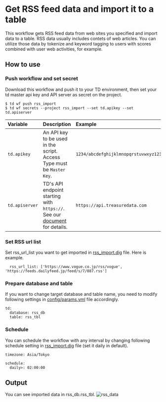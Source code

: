 # Get RSS feed data and import it to a table
This workflow gets RSS feed data from web sites you specified and import data to a table. RSS data usually includes contets of web articles. You can utilize those data by tokenize and keyword tagging to users with scores combined with user web activities, for example.

## How to use
### Push workflow and set secret

Download this workflow and push it to your TD environment, then set your td master api key and API server as secret on the project.

```
$ td wf push rss_import
$ td wf secrets --project rss_import --set td.apikey --set td.apiserver
```

|Variable|Description|Example|
|:---|:---|:---|
|`td.apikey`|An API key to be used in the script. Access Type must be `Master Key`.|`1234/abcdefghijklmnopqrstuvwxyz1234567890`|
|`td.apiserver`|TD's API endpoint starting with `https://`. See our [document](https://tddocs.atlassian.net/wiki/spaces/PD/pages/1085143/Sites+and+Endpoints#Endpoints) for details.|`https://api.treasuredata.com`|

### Set RSS url list
Set rss_url_list you want to get imported in [rss_import.dig](rss_import.dig) file.
Here is example.
```
  rss_url_list: ['https://www.vogue.co.jp/rss/vogue', 'https://feeds.dailyfeed.jp/feed/s/7/887.rss']
```

### Prepare database and table

If you want to change target database and table name, you need to modify following settings in [config/params.yml](config/params.yml) file accordingly.

```
td:
  database: rss_db
  table: rss_tbl
```

### Schedule
You can schedule the workflow with any interval by changing following schedule setting in [rss_import.dig](rss_import.dig) file (set it daily in default).
```
timezone: Asia/Tokyo

schedule:
  daily>: 02:00:00
```

## Output
You can see imported data in rss_db.rss_tbl.
![rss_data](rss_data.png)
